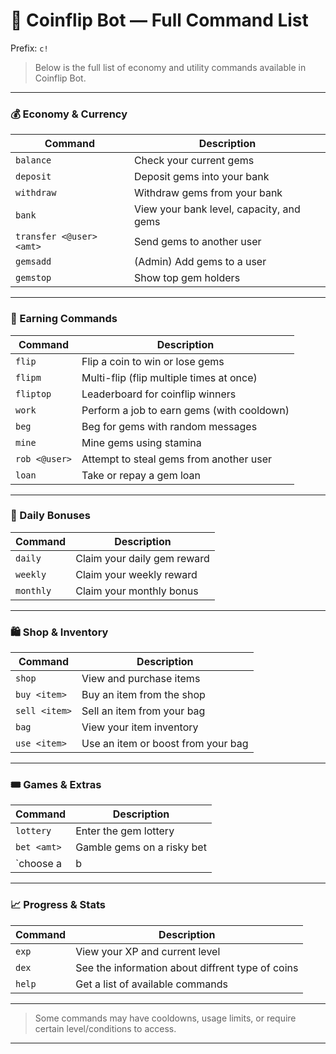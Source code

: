 # 📜 Coinflip Bot — Full Command List

Prefix: `c!` 

> Below is the full list of economy and utility commands available in Coinflip Bot.

---

### 💰 Economy & Currency

| Command         | Description                               |
|-----------------|-------------------------------------------|
| `balance`       | Check your current gems                   |
| `deposit`       | Deposit gems into your bank               |
| `withdraw`      | Withdraw gems from your bank              |
| `bank`          | View your bank level, capacity, and gems  |
| `transfer <@user> <amt>` | Send gems to another user         |
| `gemsadd`       | (Admin) Add gems to a user                |
| `gemstop`       | Show top gem holders                      |

---

### 🎰 Earning Commands

| Command     | Description                                 |
|-------------|---------------------------------------------|
| `flip`      | Flip a coin to win or lose gems             |
| `flipm`     | Multi-flip (flip multiple times at once)    |
| `fliptop`   | Leaderboard for coinflip winners            |
| `work`      | Perform a job to earn gems (with cooldown)  |
| `beg`       | Beg for gems with random messages           |
| `mine`      | Mine gems using stamina                     |
| `rob <@user>` | Attempt to steal gems from another user   |
| `loan`      | Take or repay a gem loan                    |

---

### 🎁 Daily Bonuses

| Command     | Description                        |
|-------------|------------------------------------|
| `daily`     | Claim your daily gem reward        |
| `weekly`    | Claim your weekly reward           |
| `monthly`   | Claim your monthly bonus           |

---

### 🛍️ Shop & Inventory

| Command     | Description                                 |
|-------------|---------------------------------------------|
| `shop`      | View and purchase items                     |
| `buy <item>`| Buy an item from the shop                   |
| `sell <item>`| Sell an item from your bag                 |
| `bag`       | View your item inventory                    |
| `use <item>`| Use an item or boost from your bag          |

---

### 🎟️ Games & Extras

| Command     | Description                          |
|-------------|--------------------------------------|
| `lottery`   | Enter the gem lottery                |
| `bet <amt>` | Gamble gems on a risky bet           |
| `choose a|b|c` | Randomly pick one of your options |

---

### 📈 Progress & Stats

| Command     | Description                            |
|-------------|----------------------------------------|
| `exp`       | View your XP and current level         |
| `dex`       | See the information about diffrent type of coins |
| `help`      | Get a list of available commands       |

---

> Some commands may have cooldowns, usage limits, or require certain level/conditions to access.

---
